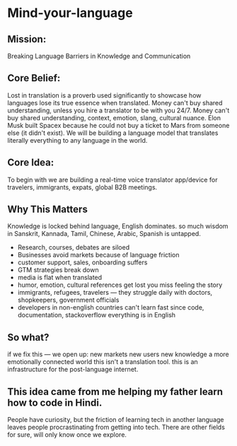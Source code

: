 # Mind-your-language

## Mission: 
Breaking Language Barriers in Knowledge and Communication

## Core Belief: 
Lost in translation is a proverb used significantly to showcase how languages lose its true essence when translated. Money can't buy shared understanding, unless you hire a translator to be with you 24/7.
Money can't buy shared understanding, context, emotion, slang, cultural nuance. Elon Musk built Spacex because he could not buy a ticket to Mars from someone else (it didn't exist). We will be building a language model that translates literally everything to any language in the world. 


## Core Idea:
To begin with we are building a real-time voice translator app/device for travelers, immigrants, expats, global B2B meetings.

## Why This Matters

Knowledge is locked behind language, English dominates. so much wisdom in Sanskrit, Kannada, Tamil, Chinese, Arabic, Spanish is untapped.
- Research, courses, debates are siloed
- Businesses avoid markets because of language friction
- customer support, sales, onboarding suffers
- GTM strategies break down
- media is flat when translated
- humor, emotion, cultural references get lost you miss feeling the story
- immigrants, refugees, travelers — they struggle daily with doctors, shopkeepers, government officials
- developers in non-english countries can't learn fast since code, documentation, stackoverflow everything is in English

## So what?
if we fix this — we open up:
new markets
new users
new knowledge
a more emotionally connected world
this isn't a translation tool. this is an infrastructure for the post-language internet.

## This idea came from me helping my father learn how to code in Hindi.

People have curiosity, but the friction of learning tech in another language leaves people procrastinating from getting into tech. There are other fields for sure, will only know once we explore.
